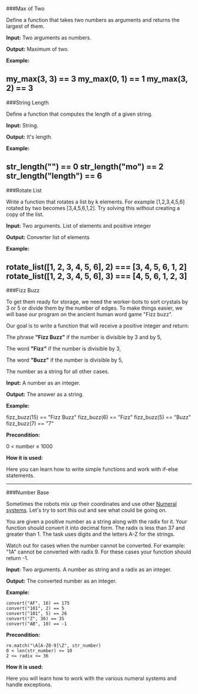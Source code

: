 ###Max of Two

Define a function that takes two numbers as arguments and returns the largest of them.

**Input:** Two arguments as numbers.

**Output:** Maximum of two.

**Example:**

my_max(3, 3) == 3
my_max(0, 1) == 1
my_max(3, 2) == 3
--------------------------------------
###String Length

Define a function that computes the length of a given string.

**Input:** String.

**Output:** It's length.

**Example:**

str_length("") == 0
str_length("mo") == 2
str_length("length") == 6
---------------------------------------
###Rotate List

Write a function that rotates a list by k elements. For example [1,2,3,4,5,6] rotated by two becomes [3,4,5,6,1,2]. Try solving this without creating a copy of the list.

**Input:** Two arguments. List of elements and positive integer

**Output:** Converter list of elements

**Example:**

rotate_list([1, 2, 3, 4, 5, 6], 2) === [3, 4, 5, 6, 1, 2]
rotate_list([1, 2, 3, 4, 5, 6], 3) === [4, 5, 6, 1, 2, 3]
---------------------------------------
###Fizz Buzz

To get them ready for storage, we need the worker-bots to sort crystals by 3 or 5 or divide them by the number of edges. To make things easier, we will base our program on the ancient human word game "Fizz buzz".

Our goal is to write a function that will receive a positive integer and return:

The phrase **"Fizz Buzz"** if the number is divisible by 3 and by 5,

The word **"Fizz"** if the number is divisible by 3,

The word **"Buzz"** if the number is divisible by 5,

The number as a string for all other cases.

**Input:** A number as an integer.

**Output:** The answer as a string.

**Example:**

fizz_buzz(15) == "Fizz Buzz"
fizz_buzz(6) == "Fizz"
fizz_buzz(5) == "Buzz"
fizz_buzz(7) == "7"

**Precondition:**

0 < number ≤ 1000

**How it is used:**

Here you can learn how to write simple functions and work with if-else statements.

--------------------------------------
###Number Base

Sometimes the robots mix up their coordinates and use other [Numeral systems](https://en.wikipedia.org/wiki/Numeral_system). Let's try to sort this out and see what could be going on.

You are given a positive number as a string along with the radix for it. Your function should convert it into decimal form. The radix is less than 37 and greater than 1. The task uses digits and the letters A-Z for the strings.

Watch out for cases when the number cannot be converted. For example: "1A" cannot be converted with radix 9. For these cases your function should return -1.

**Input:** Two arguments. A number as string and a radix as an integer.

**Output:** The converted number as an integer.

**Example:**
````
convert("AF", 16) == 175
convert("101", 2) == 5
convert("101", 5) == 26
convert("Z", 36) == 35
convert("AB", 10) == -1
````
**Precondition:**
````
re.match("\A[A-Z0-9]\Z", str_number)
0 < len(str_number) <= 10
2 <= radix <= 36
````
**How it is used:**

Here you will learn how to work with the various numeral systems and handle exceptions.
